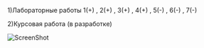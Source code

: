 1)Лабораторные работы 1(+) , 2(+) , 3(+) , 4(+) , 5(-) , 6(-) , 7(-) 

2)Курсовая работа (в разработке) 

![ScreenShot](http://cs307108.vk.me/v307108760/8848/NGId-9dA8eQ.jpg)
